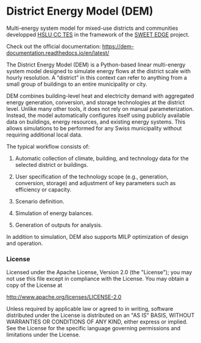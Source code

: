 # District Energy Model (DEM)

Multi-energy system model for mixed-use districts and communities developped [HSLU CC TES](https://www.hslu.ch/cctes) in the framework of the [SWEET EDGE](https://www.sweet-edge.ch/en/work-packages/wp-1) project.

Check out the official documentation: https://dem-documentation.readthedocs.io/en/latest/

The District Energy Model (DEM) is a Python-based linear multi-energy system model designed to simulate energy flows at the district scale with hourly resolution. A “district” in this context can refer to anything from a small group of buildings to an entire municipality or city.

DEM combines building-level heat and electricity demand with aggregated energy generation, conversion, and storage technologies at the district level. Unlike many other tools, it does not rely on manual parameterization. Instead, the model automatically configures itself using publicly available data on buildings, energy resources, and existing energy systems. This allows simulations to be performed for any Swiss municipality without requiring additional local data.

The typical workflow consists of:

1) Automatic collection of climate, building, and technology data for the selected district or buildings.

2) User specification of the technology scope (e.g., generation, conversion, storage) and adjustment of key parameters such as efficiency or capacity.

3) Scenario definition.

4) Simulation of energy balances.

5) Generation of outputs for analysis.

In addition to simulation, DEM also supports MILP optimization of design and operation.

### License

Licensed under the Apache License, Version 2.0 (the "License");
you may not use this file except in compliance with the License.
You may obtain a copy of the License at

   http://www.apache.org/licenses/LICENSE-2.0

Unless required by applicable law or agreed to in writing, software
distributed under the License is distributed on an "AS IS" BASIS,
WITHOUT WARRANTIES OR CONDITIONS OF ANY KIND, either express or implied.
See the License for the specific language governing permissions and
limitations under the License.